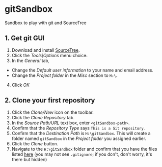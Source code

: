 # gitSandbox
Sandbox to play with git and SourceTree

## 1. Get git GUI

1. Download and install [SourceTree](http://www.sourcetreeapp.com/).
2. Click the *Tools|Options* menu choice.
3. In the *General* tab,
  * Change the *Default user information* to your name and email address.
  * Change the *Project folder* in the *Misc* section to `H:\`.
4. Click *OK*


## 2. Clone your first repository

1. Click the *Clone/New* icon on the toolbar.
2. Click the *Clone Repository* tab.
3. In the *Source Path/URL* text box, enter `<gitSandbox-path>`.
4. Confirm that the *Repository Type* says `This is a Git repository`.
5. Confirm that the *Destination Path* is `H:\gitSandbox`. This will create a folder named `gitSandbox` in the *Project folder* you assigned earlier.
5. Click the *Clone* button.
6. Navigate to the `H:\gitSandbox` folder and confirm that you have the files listed [here](https://github.com/benjamin-chan/gitSandbox) (you may not see `.gitignore`; if you don't, don't worry, it's there but hidden)
